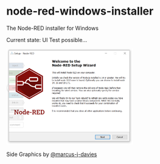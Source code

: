 # node-red-windows-installer
The Node-RED installer for Windows

Current state: UI Test possible...

<img src="documentation/preview.png"  width="66%" height="66%">

Side Graphics by [@marcus-j-davies](https://github.com/marcus-j-davies)
